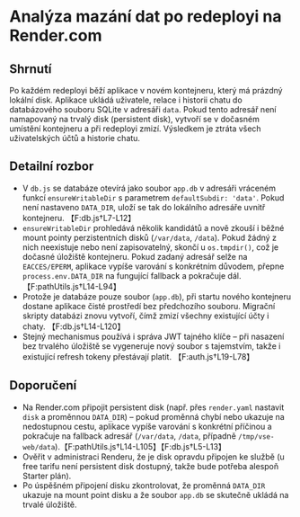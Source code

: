 # Analýza mazání dat po redeployi na Render.com

## Shrnutí
Po každém redeployi běží aplikace v novém kontejneru, který má prázdný lokální disk. Aplikace ukládá uživatele, relace i historii chatu do databázového souboru SQLite v adresáři `data`. Pokud tento adresář není namapovaný na trvalý disk (persistent disk), vytvoří se v dočasném umístění kontejneru a při redeployi zmizí. Výsledkem je ztráta všech uživatelských účtů a historie chatu.

## Detailní rozbor
- V `db.js` se databáze otevírá jako soubor `app.db` v adresáři vráceném funkcí `ensureWritableDir` s parametrem `defaultSubdir: 'data'`. Pokud není nastaveno `DATA_DIR`, uloží se tak do lokálního adresáře uvnitř kontejneru. 【F:db.js†L7-L12】
- `ensureWritableDir` prohledává několik kandidátů a nově zkouší i běžné mount pointy perzistentních disků (`/var/data`, `/data`). Pokud žádný z nich neexistuje nebo není zapisovatelný, skončí u `os.tmpdir()`, což je dočasné úložiště kontejneru. Pokud zadaný adresář selže na `EACCES/EPERM`, aplikace vypíše varování s konkrétním důvodem, přepne `process.env.DATA_DIR` na fungující fallback a pokračuje dál. 【F:pathUtils.js†L14-L94】
- Protože je databáze pouze soubor (`app.db`), při startu nového kontejneru dostane aplikace čisté prostředí bez předchozího souboru. Migrační skripty databázi znovu vytvoří, čímž zmizí všechny existující účty i chaty. 【F:db.js†L14-L120】
- Stejný mechanismus používá i správa JWT tajného klíče – při nasazení bez trvalého úložiště se vygeneruje nový soubor s tajemstvím, takže i existující refresh tokeny přestávají platit. 【F:auth.js†L19-L78】

## Doporučení
- Na Render.com připojit persistent disk (např. přes `render.yaml` nastavit `disk` a proměnnou `DATA_DIR`) – pokud proměnná chybí nebo ukazuje na nedostupnou cestu, aplikace vypíše varování s konkrétní příčinou a pokračuje na fallback adresář (`/var/data`, `/data`, případně `/tmp/vse-web/data`).【F:pathUtils.js†L14-L105】【F:db.js†L5-L13】
- Ověřit v administraci Renderu, že je disk opravdu připojen ke službě (u free tarifu není persistent disk dostupný, takže bude potřeba alespoň Starter plán).
- Po úspěšném připojení disku zkontrolovat, že proměnná `DATA_DIR` ukazuje na mount point disku a že soubor `app.db` se skutečně ukládá na trvalé úložiště.
